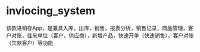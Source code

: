 # inviocing_system
该款进销存App，是兼具入库，出库，销售，报表分析，销售记录，商品管理，客户对账，往来单位（客户，供应商），新增产品，快速开单（快速销售），客户对账（欠款客户）等功能
